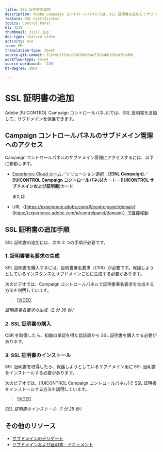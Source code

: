 ```yaml
---
title: SSL 証明書の追加
description: Adobe Campaign コントロールパネルでは、SSL 証明書を追加してサブドメインを保護できます。
feature: SSL Certificates
topics: Control Panel
kt: 4219
thumbnail: 31317.jpg
doc-type: feature video
activity: use
team: PM
translation-type: tm+mt
source-git-commit: 51bfeb7f53cc68b78080ae7106ab8188cb78adb6
workflow-type: tm+mt
source-wordcount: '220'
ht-degree: 100%

---
```



# SSL 証明書の追加

Adobe [!UICONTROL Campaign コントロールパネル]では、SSL 証明書を追加して、サブドメインを保護できます。

## Campaign コントロールパネルのサブドメイン管理へのアクセス

Campaign コントロールパネルのサブドメイン管理にアクセスするには、以下に移動します。

* [Experience Cloud ホーム](https://experience.adobe.com/#/home)／ソリューション選択：**[!DNL Campaign]**／**[!UICONTROL Campaign コントロールパネル]**&#x200B;カード／**[!UICONTROL サブドメインおよび証明書]**&#x200B;カード

   または
* URL（[https://experience.adobe.com/#/controlpanel/domain](https://experience.adobe.com/#/controlpanel/domain)）で直接移動

## SSL 証明書の追加手順

SSL 証明書の追加には、次の 3 つの手順が必要です。

### 1. 証明書署名要求の生成

SSL 証明書を購入するには、証明書署名要求（CSR）が必要です。保護しようとしているインスタンスとサブドメインごとに生成する必要があります。

次のビデオでは、Campaign コントロールパネルで証明書署名要求を生成する方法を説明しています。

>[!VIDEO](https://video.tv.adobe.com/v/31317?quality=12)

*証明書署名要求の生成（2 分 36 秒）*

### 2. SSL 証明書の購入

CSR を取得したら、組織の承認を得た認証局から SSL 証明書を購入する必要があります。

### 3. SSL 証明書のインストール

SSL 証明書を取得したら、保護しようとしているサブドメイン用に SSL 証明書をインストールする必要があります。

次のビデオでは、[!UICONTROL Campaign コントロールパネル]で SSL 証明書をインストールする方法を説明しています。

>[!VIDEO](https://video.tv.adobe.com/v/31166?quality=12)

*SSL 証明書のインストール（1 分 25 秒）*

## その他のリソース

* [サブドメインのデリゲート](/help/monitoring-campaign-classic/control-panel/subdomain-delegation.md)
* [サブドメインおよび証明書 - ドキュメント](https://docs.adobe.com/content/help/ja-JP/control-panel/using/subdomains-and-certificates/renewing-subdomain-certificate.html)
